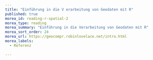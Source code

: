 ```yaml
---
title: "Einführung in die V erarbeitung von Geodaten mit R"
published: true
morea_id: reading-r-spatial-2
morea_type: reading
morea_summary: "Einführung in die Verarbeitung von Geodaten mit R"
morea_sort_order: 24
morea_url: https://geocompr.robinlovelace.net/intro.html
morea_labels:
  - Referenz
  
---
```





